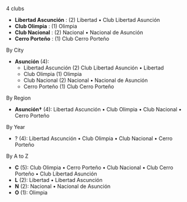 4 clubs

- **Libertad Ascunción** : (2) Libertad • Club Libertad Asunción
- **Club Olimpia** : (1) Olimpia
- **Club Nacional** : (2) Nacional • Nacional de Asunción
- **Cerro Porteño** : (1) Club Cerro Porteño




By City

- **Asunción** (4): 
  - Libertad Ascunción  (2) Club Libertad Asunción • Libertad
  - Club Olimpia  (1) Olimpia
  - Club Nacional  (2) Nacional • Nacional de Asunción
  - Cerro Porteño  (1) Club Cerro Porteño




By Region

- **Asunción†** (4):   Libertad Ascunción • Club Olimpia • Club Nacional • Cerro Porteño




By Year

- ? (4):   Libertad Ascunción • Club Olimpia • Club Nacional • Cerro Porteño






By A to Z

- **C** (5): Club Olimpia • Cerro Porteño • Club Nacional • Club Cerro Porteño • Club Libertad Asunción
- **L** (2): Libertad • Libertad Ascunción
- **N** (2): Nacional • Nacional de Asunción
- **O** (1): Olimpia




